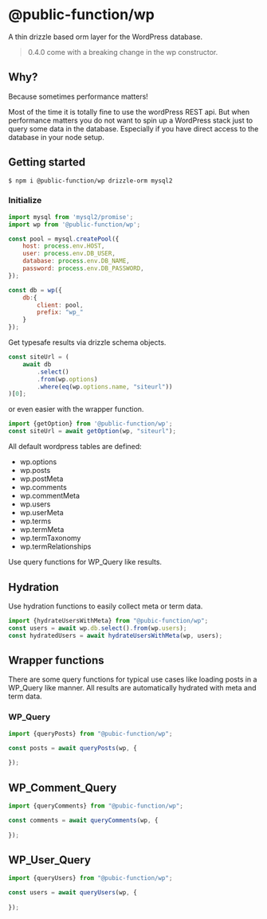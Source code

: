 # @public-function/wp

A thin drizzle based orm layer for the WordPress database.

> 0.4.0 come with a breaking change in the wp constructor.

## Why?

Because sometimes performance matters!

Most of the time it is totally fine to use the wordPress REST api. But when performance matters you do not want to spin up 
a WordPress stack just to query some data in the database. Especially if you have direct access to the database in your node setup.

## Getting started

```
$ npm i @public-function/wp drizzle-orm mysql2 
```

### Initialize 

```javascript
import mysql from 'mysql2/promise';
import wp from '@public-function/wp';

const pool = mysql.createPool({
    host: process.env.HOST,
    user: process.env.DB_USER,
    database: process.env.DB_NAME,
    password: process.env.DB_PASSWORD,
});

const db = wp({ 
    db:{ 
        client: pool, 
        prefix: "wp_" 
    }
});
```

Get typesafe results via drizzle schema objects.

```typescript
const siteUrl = (
    await db
        .select()
        .from(wp.options)
        .where(eq(wp.options.name, "siteurl"))
)[0];
```

or even easier with the wrapper function.

```typescript
import {getOption} from '@public-function/wp';
const siteUrl = await getOption(wp, "siteurl");
```

All default wordpress tables are defined:

- wp.options
- wp.posts
- wp.postMeta
- wp.comments
- wp.commentMeta
- wp.users
- wp.userMeta
- wp.terms
- wp.termMeta
- wp.termTaxonomy
- wp.termRelationships

Use query functions for WP_Query like results.

## Hydration

Use hydration functions to easily collect meta or term data.

```javascript
import {hydrateUsersWithMeta} from "@pubic-function/wp";
const users = await wp.db.select().from(wp.users);
const hydratedUsers = await hydrateUsersWithMeta(wp, users);
```

## Wrapper functions

There are some query functions for typical use cases like loading posts in a WP_Query like manner. All results are automatically hydrated with meta and term data.


### WP_Query

```typescript
import {queryPosts} from "@pubic-function/wp";

const posts = await queryPosts(wp, {
    
});
```

## WP_Comment_Query

```typescript
import {queryComments} from "@pubic-function/wp";

const comments = await queryComments(wp, {
    
});
```

## WP_User_Query

```typescript
import {queryUsers} from "@pubic-function/wp";

const users = await queryUsers(wp, {
    
});
```


